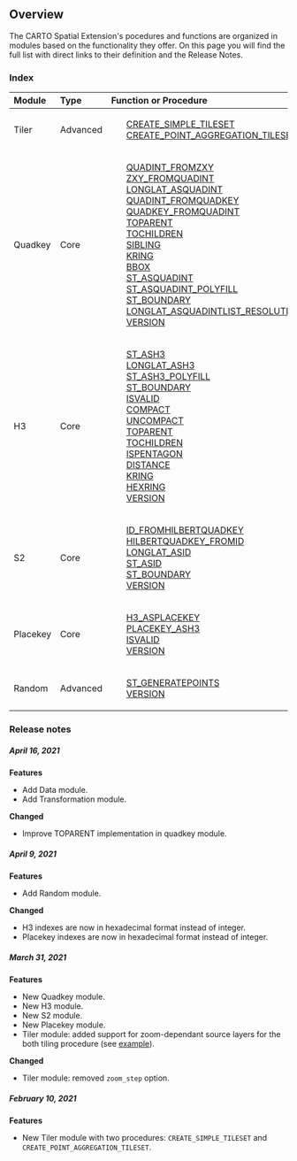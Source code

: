 ## Overview

The CARTO Spatial Extension's pocedures and functions are organized in modules based on the functionality they offer. On this page you will find the full list with direct links to their definition and the Release Notes.

### Index

| Module | Type | Function or Procedure |
| :----- | :------ | :------ |
| Tiler | Advanced | <ul style="list-style:none"><li><a href="../tiler/#create_simple_tileset">CREATE_SIMPLE_TILESET</a></li><li><a href="../tiler/#create_point_aggregation_tileset">CREATE_POINT_AGGREGATION_TILESET</a></li></ul>|
| Quadkey | Core |<ul style="list-style:none"><li><a href="../quadkey/#quadint_fromzxy">QUADINT_FROMZXY</a></li><li><a href="../quadkey/#zxy_fromquadint">ZXY_FROMQUADINT</a></li><li><a href="../quadkey/#longlat_asquadint">LONGLAT_ASQUADINT</a></li><li><a href="../quadkey/#quadint_fromquadkey">QUADINT_FROMQUADKEY</a></li><li><a href="../quadkey/#quadkey_fromquadint">QUADKEY_FROMQUADINT</a></li><li><a href="../quadkey/#toparent">TOPARENT</a></li><li><a href="../quadkey/#tochildren">TOCHILDREN</a></li><li><a href="../quadkey/#sibling">SIBLING</a></li><li><a href="../quadkey/#kring">KRING</a></li><li><a href="../quadkey/#bbox">BBOX</a></li><li><a href="../quadkey/#st_asquadint">ST_ASQUADINT</a></li><li><a href="../quadkey/#st_asquadint_polyfill">ST_ASQUADINT_POLYFILL</a></li><li><a href="../quadkey/#st_boundary">ST_BOUNDARY</a></li><li><a href="../quadkey/#longlat_asquadintlist_resolution">LONGLAT_ASQUADINTLIST_RESOLUTION</a></li><li><a href="../quadkey/#version">VERSION</a></li></ul>|
| H3 | Core | <ul style="list-style:none"><li><a href="../h3/#st_ash3">ST_ASH3</a></li><li><a href="../h3/#longlat_ash3">LONGLAT_ASH3</a></li><li><a href="../h3/#st_ash3_polyfill">ST_ASH3_POLYFILL</a></li><li><a href="../h3/#st_boundary">ST_BOUNDARY</a></li><li><a href="../h3/#isvalid">ISVALID</a></li><li><a href="../h3/#compact">COMPACT</a></li><li><a href="../h3/#uncompact">UNCOMPACT</a></li><li><a href="../h3/#toparent">TOPARENT</a></li><li><a href="../h3/#tochildren">TOCHILDREN</a></li><li><a href="../h3/#ispentagon">ISPENTAGON</a></li><li><a href="../h3/#distance">DISTANCE</a></li><li><a href="../h3/#kring">KRING</a></li><li><a href="../h3/#hexring">HEXRING</a></li><li><a href="../h3/#version">VERSION</a></li></ul>|
| S2 | Core | <ul style="list-style:none"><li><a href="../s2/#id_fromhilbertquadkey">ID_FROMHILBERTQUADKEY</a></li><li><a href="../s2/#hilbertquadkey_fromid">HILBERTQUADKEY_FROMID</a></li><li><a href="../s2/#longlat_asid">LONGLAT_ASID</a></li><li><a href="../s2/#st_asid">ST_ASID</a></li><li><a href="../s2/#st_boundary">ST_BOUNDARY</a></li><li><a href="../s2/#version">VERSION</a></li></ul>|
| Placekey | Core | <ul style="list-style:none"><li><a href="../placekey/#h3_asplacekey">H3_ASPLACEKEY</a></li><li><a href="../placekey/#placekey_ash3">PLACEKEY_ASH3</a></li><li><a href="../placekey/#isvalid">ISVALID</a></li><li><a href="../placekey/#version">VERSION</a></li></ul>|
| Random | Advanced | <ul style="list-style:none"><li><a href="../random/#st_generatepoints">ST_GENERATEPOINTS</a></li></li><li><a href="../random/#version">VERSION</a></li></ul>|

### Release notes

##### April 16, 2021

**Features**
* Add Data module.
* Add Transformation module.

**Changed** 
* Improve TOPARENT implementation in quadkey module.

##### April 9, 2021

**Features**
* Add Random module.

**Changed** 
* H3 indexes are now in hexadecimal format instead of integer.
* Placekey indexes are now in hexadecimal format instead of integer.

##### March 31, 2021

**Features**
* New Quadkey module.
* New H3 module.
* New S2 module.
* New Placekey module.
* Tiler module: added support for zoom-dependant source layers for the both tiling procedure (see [example](../../examples/tilesets/#zoom-dependant-tileset-for-usa-administrative-units)).

**Changed**
* Tiler module: removed `zoom_step` option.

##### February 10, 2021

**Features**
* New Tiler module with two procedures: `CREATE_SIMPLE_TILESET` and `CREATE_POINT_AGGREGATION_TILESET`.